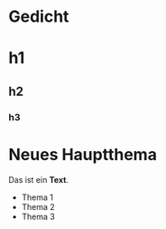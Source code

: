 # Gedicht
# h1
## h2
### h3

# Neues Hauptthema
Das ist ein **Text**.


- Thema 1
- Thema 2
- Thema 3
